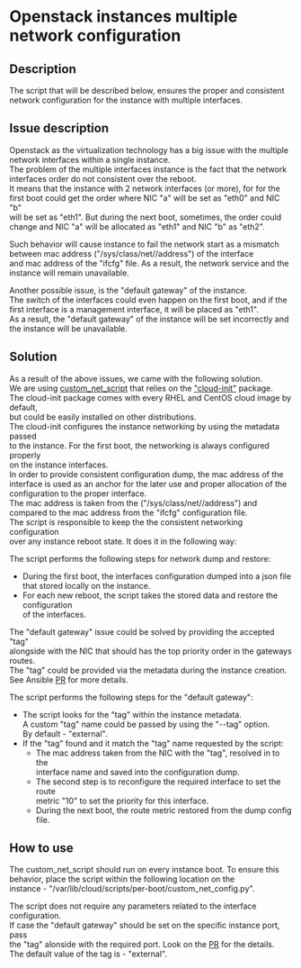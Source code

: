 # Openstack instances multiple network configuration

## Description
The script that will be described below, ensures the proper and consistent  
network configuration for the instance with multiple interfaces.

## Issue description
Openstack as the virtualization technology has a big issue with the multiple  
network interfaces within a single instance.  
The problem of the multiple interfaces instance is the fact that the network  
interfaces order do not consistent over the reboot.  
It means that the instance with 2 network interfaces (or more), for for the  
first boot could get the order where NIC "a" will be set as "eth0" and NIC "b"  
will be set as "eth1". But during the next boot, sometimes, the order could  
change and NIC "a" will be allocated as "eth1" and NIC "b" as "eth2".

Such behavior will cause instance to fail the network start as a mismatch  
between mac address ("/sys/class/net/<interface>/address") of the interface  
and mac address of the "ifcfg" file. As a result, the network service and the  
instance will remain unavailable.

Another possible issue, is the "default gateway" of the instance.  
The switch of the interfaces could even happen on the first boot, and if the  
first interface is a management interface, it will be placed as "eth1".  
As a result, the "default gateway" of the instance will be set incorrectly and  
the instance will be unavailable.

## Solution
As a result of the above issues, we came with the following solution.  
We are using
[custom_net_script](roles/post_install/openstack_tasks/files/custom_net_config.py)
that relies on the ["cloud-init"](https://cloudinit.readthedocs.io/en/latest/) package.  
The cloud-init package comes with every RHEL and CentOS cloud image by default,  
but could be easily installed on other distributions.  
The cloud-init configures the instance networking by using the metadata passed  
to the instance. For the first boot, the networking is always configured properly  
on the instance interfaces.  
In order to provide consistent configuration dump, the mac address of the  
interface is used as an anchor for the later use and proper allocation of the  
configuration to the proper interface.  
The mac address is taken from the ("/sys/class/net/<interface>/address") and  
compared to the mac address from the "ifcfg" configuration file.  
The script is responsible to keep the the consistent networking configuration  
over any instance reboot state. It does it in the following way:

The script performs the following steps for network dump and restore:
* During the first boot, the interfaces configuration dumped into a json file  
  that stored locally on the instance.
* For each new reboot, the script takes the stored data and restore the configuration  
  of the interfaces.

The "default gateway" issue could be solved by providing the accepted "tag"  
alongside with the NIC that should has the top priority order in the gateways routes.  
The "tag" could be provided via the metadata during the instance creation.  
See Ansible [PR](https://github.com/ansible/ansible/pull/61119) for more details.

The script performs the following steps for the "default gateway":
* The script looks for the "tag" within the instance metadata.  
  A custom "tag" name could be passed by using the "--tag" option.  
  By default - "external".
* If the "tag" found and it match the "tag" name requested by the script:
    * The mac address taken from the NIC with the "tag", resolved in to the  
      interface name and saved into the configuration dump.
    * The second step is to reconfigure the required interface to set the route  
      metric "10" to set the priority for this interface.
    * During the next boot, the route metric restored from the dump config file.

## How to use
The custom_net_script should run on every instance boot.
To ensure this behavior, place the script within the following location on the  
instance - "/var/lib/cloud/scripts/per-boot/custom_net_config.py".

The script does not require any parameters related to the interface configuration.  
If case the "default gateway" should be set on the specific instance port, pass  
the "tag" alonside with the required port. Look on the [PR](https://github.com/ansible/ansible/pull/61119) for the details.  
The default value of the tag is - "external".
